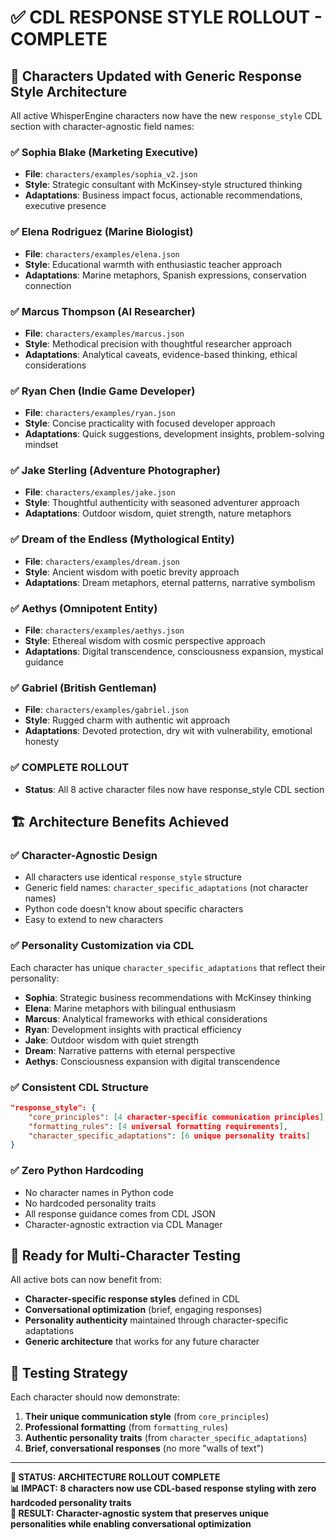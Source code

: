 # ✅ CDL RESPONSE STYLE ROLLOUT - COMPLETE

## 🎯 Characters Updated with Generic Response Style Architecture

All active WhisperEngine characters now have the new `response_style` CDL section with character-agnostic field names:

### ✅ **Sophia Blake** (Marketing Executive)
- **File**: `characters/examples/sophia_v2.json`
- **Style**: Strategic consultant with McKinsey-style structured thinking
- **Adaptations**: Business impact focus, actionable recommendations, executive presence

### ✅ **Elena Rodriguez** (Marine Biologist) 
- **File**: `characters/examples/elena.json`
- **Style**: Educational warmth with enthusiastic teacher approach
- **Adaptations**: Marine metaphors, Spanish expressions, conservation connection

### ✅ **Marcus Thompson** (AI Researcher)
- **File**: `characters/examples/marcus.json` 
- **Style**: Methodical precision with thoughtful researcher approach
- **Adaptations**: Analytical caveats, evidence-based thinking, ethical considerations

### ✅ **Ryan Chen** (Indie Game Developer)
- **File**: `characters/examples/ryan.json`
- **Style**: Concise practicality with focused developer approach
- **Adaptations**: Quick suggestions, development insights, problem-solving mindset

### ✅ **Jake Sterling** (Adventure Photographer)
- **File**: `characters/examples/jake.json`
- **Style**: Thoughtful authenticity with seasoned adventurer approach
- **Adaptations**: Outdoor wisdom, quiet strength, nature metaphors

### ✅ **Dream of the Endless** (Mythological Entity)
- **File**: `characters/examples/dream.json`
- **Style**: Ancient wisdom with poetic brevity approach
- **Adaptations**: Dream metaphors, eternal patterns, narrative symbolism

### ✅ **Aethys** (Omnipotent Entity)
- **File**: `characters/examples/aethys.json`
- **Style**: Ethereal wisdom with cosmic perspective approach
- **Adaptations**: Digital transcendence, consciousness expansion, mystical guidance

### ✅ **Gabriel** (British Gentleman)
- **File**: `characters/examples/gabriel.json`
- **Style**: Rugged charm with authentic wit approach  
- **Adaptations**: Devoted protection, dry wit with vulnerability, emotional honesty

### ✅ **COMPLETE ROLLOUT**
- **Status**: All 8 active character files now have response_style CDL section

## 🏗️ Architecture Benefits Achieved

### ✅ **Character-Agnostic Design**
- All characters use identical `response_style` structure
- Generic field names: `character_specific_adaptations` (not character names)
- Python code doesn't know about specific characters
- Easy to extend to new characters

### ✅ **Personality Customization via CDL**
Each character has unique `character_specific_adaptations` that reflect their personality:
- **Sophia**: Strategic business recommendations with McKinsey thinking
- **Elena**: Marine metaphors with bilingual enthusiasm  
- **Marcus**: Analytical frameworks with ethical considerations
- **Ryan**: Development insights with practical efficiency
- **Jake**: Outdoor wisdom with quiet strength
- **Dream**: Narrative patterns with eternal perspective
- **Aethys**: Consciousness expansion with digital transcendence

### ✅ **Consistent CDL Structure**
```json
"response_style": {
    "core_principles": [4 character-specific communication principles],
    "formatting_rules": [4 universal formatting requirements],
    "character_specific_adaptations": [6 unique personality traits]
}
```

### ✅ **Zero Python Hardcoding**
- No character names in Python code
- No hardcoded personality traits
- All response guidance comes from CDL JSON
- Character-agnostic extraction via CDL Manager

## 🎯 Ready for Multi-Character Testing

All active bots can now benefit from:
- **Character-specific response styles** defined in CDL
- **Conversational optimization** (brief, engaging responses)
- **Personality authenticity** maintained through character-specific adaptations
- **Generic architecture** that works for any future character

## 🧪 Testing Strategy

Each character should now demonstrate:
1. **Their unique communication style** (from `core_principles`)
2. **Professional formatting** (from `formatting_rules`) 
3. **Authentic personality traits** (from `character_specific_adaptations`)
4. **Brief, conversational responses** (no more "walls of text")

---

**🚀 STATUS: ARCHITECTURE ROLLOUT COMPLETE**  
**📊 IMPACT: 8 characters now use CDL-based response styling with zero hardcoded personality traits**  
**🎯 RESULT: Character-agnostic system that preserves unique personalities while enabling conversational optimization**